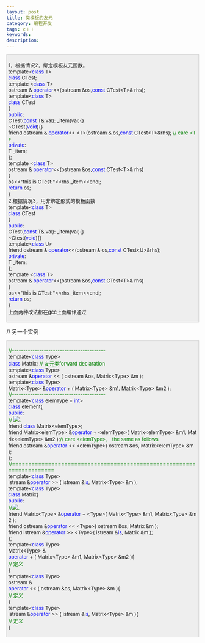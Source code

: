 ```yaml
---
layout: post
title: 类模板的友元
category: 编程开发
tags: c＋＋
keywords: 
description: 
---
```


 

 

<div
style="border-bottom:#cccccc 1px solid;border-left:#cccccc 1px solid;padding-bottom:4px;background-color:#eeeeee;padding-left:4px;width:98%;padding-right:5px;font-size:13px;word-break:break-all;border-top:#cccccc 1px solid;border-right:#cccccc 1px solid;padding-top:4px;">

1，根据情况2，绑定模板友元函数。\
 template\<<span style="color:#0000ff;">class</span> T\>\
 <span style="color:#0000ff;">class</span> CTest;\
 template \<<span style="color:#0000ff;">class</span> T\>\
 ostream & <span
style="color:#0000ff;">operator</span>\<\<(ostream &os,<span
style="color:#0000ff;">const</span> CTest\<T\>& rhs);\
 template\<<span style="color:#0000ff;">class</span> T\>\
 <span style="color:#0000ff;">class</span> CTest\
 {\
 <span style="color:#0000ff;">public</span>:\
     CTest(<span
style="color:#0000ff;">const</span> T& val): \_item(val){}\
     \~CTest(<span style="color:#0000ff;">void</span>){}\
     friend ostream & <span
style="color:#0000ff;">operator</span>\<\< \<T\>(ostream & os,<span
style="color:#0000ff;">const</span> CTest\<T\>&rhs); <span
style="color:#008000;">//</span><span
style="color:#008000;"> care \<T\></span><span style="color:#008000;">\
 </span><span style="color:#0000ff;">private</span>:\
     T \_item;\
 };\
 template \<<span style="color:#0000ff;">class</span> T\>\
 ostream & <span
style="color:#0000ff;">operator</span>\<\<(ostream &os,<span
style="color:#0000ff;">const</span> CTest\<T\>& rhs)\
 {\
     os\<\<"this is CTest:"\<\<rhs.\_item\<\<endl;\
     <span style="color:#0000ff;">return</span> os;\
 }\
 2.根据情况3，用非绑定形式的模板函数\
     template\<<span style="color:#0000ff;">class</span> T\>\
 <span style="color:#0000ff;">class</span> CTest\
 {\
 <span style="color:#0000ff;">public</span>:\
     CTest(<span
style="color:#0000ff;">const</span> T& val): \_item(val){}\
     \~Ctest(<span style="color:#0000ff;">void</span>){}\
     template\<<span style="color:#0000ff;">class</span> U\>\
     friend ostream & <span
style="color:#0000ff;">operator</span>\<\<(ostream & os,<span
style="color:#0000ff;">const</span> CTest\<U\>&rhs);\
 <span style="color:#0000ff;">private</span>:\
     T \_item;\
 };\
 template \<<span style="color:#0000ff;">class</span> T\>\
 ostream & <span
style="color:#0000ff;">operator</span>\<\<(ostream &os,<span
style="color:#0000ff;">const</span> CTest\<T\>& rhs)\
 {\
     os\<\<"this is CTest:"\<\<rhs.\_item\<\<endl;\
     <span style="color:#0000ff;">return</span> os;\
 }\
 上面两种改法都在gcc上面编译通过 

</div>

// 另一个实例

 

<div
style="border-bottom:#cccccc 1px solid;border-left:#cccccc 1px solid;padding-bottom:4px;background-color:#eeeeee;padding-left:4px;width:98%;padding-right:5px;font-size:13px;word-break:break-all;border-top:#cccccc 1px solid;border-right:#cccccc 1px solid;padding-top:4px;">

<span style="color:#008000;">//</span><span
style="color:#008000;">-----------------------------------------</span><span
style="color:#008000;">\
 </span>template\<<span style="color:#0000ff;">class</span> Type\>\
 <span style="color:#0000ff;">class</span> Matrix; <span
style="color:#008000;">//</span><span
style="color:#008000;"> 友元类forward declaration</span><span
style="color:#008000;">\
 </span>template\<<span style="color:#0000ff;">class</span> Type\>\
 ostream &<span
style="color:#0000ff;">operator</span> \<\< ( ostream &os, Matrix\<Type\> &m ); \
 template\<<span style="color:#0000ff;">class</span> Type\>\
 Matrix\<Type\> &<span
style="color:#0000ff;">operator</span> + ( Matrix\<Type\> &m1, Matrix\<Type\> &m2 );\
 <span style="color:#008000;">//</span><span
style="color:#008000;">-----------------------------------------</span><span
style="color:#008000;">\
 </span>template\<<span
style="color:#0000ff;">class</span> elemType = <span
style="color:#0000ff;">int</span>\>\
 <span style="color:#0000ff;">class</span> element{\
 <span style="color:#0000ff;">public</span>:\
     <span style="color:#008000;">//</span><span
style="color:#008000;"> ![](http://www.cppblog.com/Images/dot.gif).</span><span
style="color:#008000;">\
 </span>    friend <span
style="color:#0000ff;">class</span> Matrix\<elemType\>;\
     friend Matrix\<elemType\> &<span
style="color:#0000ff;">operator</span> + \<elemType\>( Matrix\<elemType\> &m1, Matrix\<elemType\> &m2 );<span
style="color:#008000;">//</span><span
style="color:#008000;"> care \<elemType\>， the same as follows</span><span
style="color:#008000;">\
 </span>    friend ostream &<span
style="color:#0000ff;">operator</span> \<\< \<elemType\>( ostream &os, Matrix\<elemType\> &m ); \
 };\
 <span style="color:#008000;">//</span><span
style="color:#008000;">======================================================================</span><span
style="color:#008000;">\
 </span>template\<<span style="color:#0000ff;">class</span> Type\>\
 istream &<span
style="color:#0000ff;">operator</span> \>\> ( istream &<span
style="color:#0000ff;">is</span>, Matrix\<Type\> &m );\
 template\<<span style="color:#0000ff;">class</span> Type\>\
 <span style="color:#0000ff;">class</span> Matrix{\
 <span style="color:#0000ff;">public</span>:\
     <span style="color:#008000;">//</span><span
style="color:#008000;">![](http://www.cppblog.com/Images/dot.gif).</span><span
style="color:#008000;">\
 </span>    friend Matrix\<Type\> &<span
style="color:#0000ff;">operator</span> + \<Type\>( Matrix\<Type\> &m1, Matrix\<Type\> &m2 );\
     friend ostream &<span
style="color:#0000ff;">operator</span> \<\< \<Type\>( ostream &os, Matrix &m );\
     friend istream &<span
style="color:#0000ff;">operator</span> \>\> \<Type\>( istream &<span
style="color:#0000ff;">is</span>, Matrix &m );\
 };\
 template\<<span style="color:#0000ff;">class</span> Type\>\
 Matrix\<Type\> &\
 <span
style="color:#0000ff;">operator</span> + ( Matrix\<Type\> &m1, Matrix\<Type\> &m2 ){\
     <span style="color:#008000;">//</span><span
style="color:#008000;"> 定义</span><span style="color:#008000;">\
 </span>}\
 template\<<span style="color:#0000ff;">class</span> Type\>\
 ostream &\
     <span
style="color:#0000ff;">operator</span> \<\< ( ostream &os, Matrix\<Type\> &m ){\
         <span style="color:#008000;">//</span><span
style="color:#008000;"> 定义</span><span style="color:#008000;">\
 </span>}\
 template\<<span style="color:#0000ff;">class</span> Type\>\
 istream &<span
style="color:#0000ff;">operator</span> \>\> ( istream &<span
style="color:#0000ff;">is</span>, Matrix\<Type\> &m ){\
     <span style="color:#008000;">//</span><span
style="color:#008000;"> 定义</span><span style="color:#008000;">\
 </span>}

</div>






